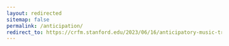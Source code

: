 ```yaml
---
layout: redirected
sitemap: false
permalink: /anticipation/
redirect_to: https://crfm.stanford.edu/2023/06/16/anticipatory-music-transformer.html
---
```

